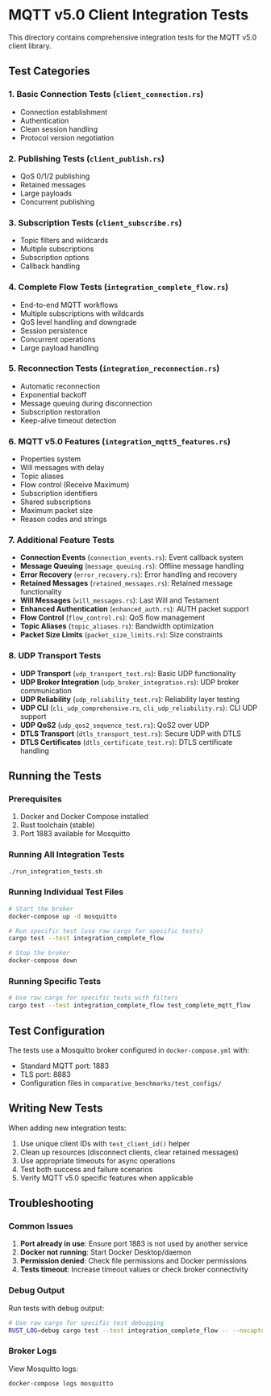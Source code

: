 # MQTT v5.0 Client Integration Tests

This directory contains comprehensive integration tests for the MQTT v5.0 client library.

## Test Categories

### 1. Basic Connection Tests (`client_connection.rs`)
- Connection establishment
- Authentication
- Clean session handling
- Protocol version negotiation

### 2. Publishing Tests (`client_publish.rs`)
- QoS 0/1/2 publishing
- Retained messages
- Large payloads
- Concurrent publishing

### 3. Subscription Tests (`client_subscribe.rs`)
- Topic filters and wildcards
- Multiple subscriptions
- Subscription options
- Callback handling

### 4. Complete Flow Tests (`integration_complete_flow.rs`)
- End-to-end MQTT workflows
- Multiple subscriptions with wildcards
- QoS level handling and downgrade
- Session persistence
- Concurrent operations
- Large payload handling

### 5. Reconnection Tests (`integration_reconnection.rs`)
- Automatic reconnection
- Exponential backoff
- Message queuing during disconnection
- Subscription restoration
- Keep-alive timeout detection

### 6. MQTT v5.0 Features (`integration_mqtt5_features.rs`)
- Properties system
- Will messages with delay
- Topic aliases
- Flow control (Receive Maximum)
- Subscription identifiers
- Shared subscriptions
- Maximum packet size
- Reason codes and strings

### 7. Additional Feature Tests
- **Connection Events** (`connection_events.rs`): Event callback system
- **Message Queuing** (`message_queuing.rs`): Offline message handling
- **Error Recovery** (`error_recovery.rs`): Error handling and recovery
- **Retained Messages** (`retained_messages.rs`): Retained message functionality
- **Will Messages** (`will_messages.rs`): Last Will and Testament
- **Enhanced Authentication** (`enhanced_auth.rs`): AUTH packet support
- **Flow Control** (`flow_control.rs`): QoS flow management
- **Topic Aliases** (`topic_aliases.rs`): Bandwidth optimization
- **Packet Size Limits** (`packet_size_limits.rs`): Size constraints

### 8. UDP Transport Tests
- **UDP Transport** (`udp_transport_test.rs`): Basic UDP functionality
- **UDP Broker Integration** (`udp_broker_integration.rs`): UDP broker communication
- **UDP Reliability** (`udp_reliability_test.rs`): Reliability layer testing
- **UDP CLI** (`cli_udp_comprehensive.rs`, `cli_udp_reliability.rs`): CLI UDP support
- **UDP QoS2** (`udp_qos2_sequence_test.rs`): QoS2 over UDP
- **DTLS Transport** (`dtls_transport_test.rs`): Secure UDP with DTLS
- **DTLS Certificates** (`dtls_certificate_test.rs`): DTLS certificate handling

## Running the Tests

### Prerequisites
1. Docker and Docker Compose installed
2. Rust toolchain (stable)
3. Port 1883 available for Mosquitto

### Running All Integration Tests
```bash
./run_integration_tests.sh
```

### Running Individual Test Files
```bash
# Start the broker
docker-compose up -d mosquitto

# Run specific test (use raw cargo for specific tests)
cargo test --test integration_complete_flow

# Stop the broker
docker-compose down
```

### Running Specific Tests
```bash
# Use raw cargo for specific tests with filters
cargo test --test integration_complete_flow test_complete_mqtt_flow
```

## Test Configuration

The tests use a Mosquitto broker configured in `docker-compose.yml` with:
- Standard MQTT port: 1883
- TLS port: 8883
- Configuration files in `comparative_benchmarks/test_configs/`

## Writing New Tests

When adding new integration tests:

1. Use unique client IDs with `test_client_id()` helper
2. Clean up resources (disconnect clients, clear retained messages)
3. Use appropriate timeouts for async operations
4. Test both success and failure scenarios
5. Verify MQTT v5.0 specific features when applicable

## Troubleshooting

### Common Issues

1. **Port already in use**: Ensure port 1883 is not used by another service
2. **Docker not running**: Start Docker Desktop/daemon
3. **Permission denied**: Check file permissions and Docker permissions
4. **Tests timeout**: Increase timeout values or check broker connectivity

### Debug Output

Run tests with debug output:
```bash
# Use raw cargo for specific test debugging
RUST_LOG=debug cargo test --test integration_complete_flow -- --nocapture
```

### Broker Logs

View Mosquitto logs:
```bash
docker-compose logs mosquitto
```